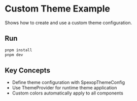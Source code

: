 # Custom Theme Example

Shows how to create and use a custom theme configuration.

## Run

```bash
pnpm install
pnpm dev
```

## Key Concepts

- Define theme configuration with SpexopThemeConfig
- Use ThemeProvider for runtime theme application
- Custom colors automatically apply to all components


